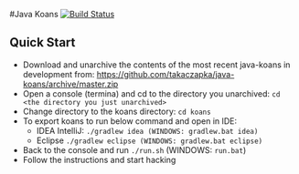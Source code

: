 #Java Koans [![Build Status](https://travis-ci.org/matyb/java-koans.png?branch=master)](https://travis-ci.org/matyb/java-koans)

## Quick Start
* Download and unarchive the contents of the most recent java-koans in development from:
https://github.com/takaczapka/java-koans/archive/master.zip
* Open a console (termina) and cd to the directory you unarchived:
  ```cd <the directory you just unarchived>```
* Change directory to the koans directory: ```cd koans```
* To export koans to run below command and open in IDE:
    * IDEA IntelliJ: ```./gradlew idea (WINDOWS: gradlew.bat idea)```
    * Eclipse  ```./gradlew eclipse (WINDOWS: gradlew.bat eclipse)```
* Back to the console and run ```./run.sh```  (WINDOWS: ```run.bat```)
* Follow the instructions and start hacking
